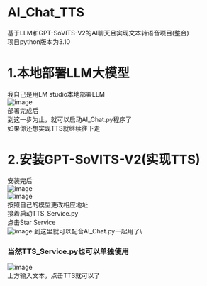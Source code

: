 # AI_Chat_TTS
基于LLM和GPT-SoVITS-V2的AI聊天且实现文本转语音项目(整合)\
项目python版本为3.10

# 1.本地部署LLM大模型
我自己是用LM studio本地部署LLM\
![image](https://github.com/user-attachments/assets/ce4b71b8-1d24-44f1-95a7-d4096e683e6b)\
部署完成后\
到这一步为止，就可以启动AI_Chat.py程序了\
如果你还想实现TTS就继续往下走

# 2.安装GPT-SoVITS-V2(实现TTS)
安装完后\
![image](https://github.com/user-attachments/assets/4ef43607-141c-472e-a2e3-f4e5cafa11a6)\
![image](https://github.com/user-attachments/assets/31f3da2d-f373-4d54-8f5f-6534f7a655b7)\
按照自己的模型更改相应地址\
接着启动TTS_Service.py\
点击Star Service\
![image](https://github.com/user-attachments/assets/b969eb60-e199-46c6-94a9-d1298f0276f4)
到这里就可以配合AI_Chat.py一起用了\

### 当然TTS_Service.py也可以单独使用
![image](https://github.com/user-attachments/assets/e69017ed-d31c-4e86-bda7-258c05b2b900)\
上方输入文本，点击TTS就可以了





